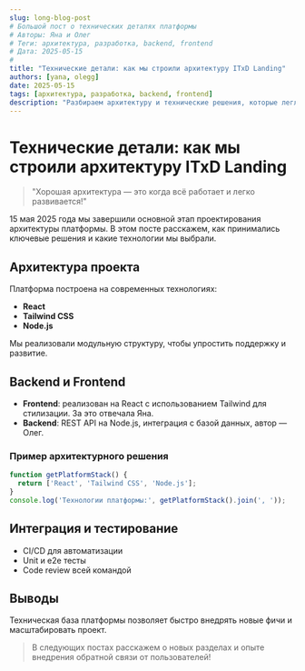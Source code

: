```yaml
---
slug: long-blog-post
# Большой пост о технических деталях платформы
# Авторы: Яна и Олег
# Теги: архитектура, разработка, backend, frontend
# Дата: 2025-05-15
#
title: "Технические детали: как мы строили архитектуру ITxD Landing"
authors: [yana, olegg]
date: 2025-05-15
tags: [архитектура, разработка, backend, frontend]
description: "Разбираем архитектуру и технические решения, которые легли в основу лендинга 'Информационные технологии в дизайне'."
---
```


# Технические детали: как мы строили архитектуру ITxD Landing

> "Хорошая архитектура — это когда всё работает и легко развивается!"

15 мая 2025 года мы завершили основной этап проектирования архитектуры платформы. В этом посте расскажем, как принимались ключевые решения и какие технологии мы выбрали.

<!-- truncate -->

## Архитектура проекта

Платформа построена на современных технологиях:
- **React**
- **Tailwind CSS**
- **Node.js**

Мы реализовали модульную структуру, чтобы упростить поддержку и развитие.

## Backend и Frontend

- **Frontend**: реализован на React с использованием Tailwind для стилизации. За это отвечала Яна.
- **Backend**: REST API на Node.js, интеграция с базой данных, автор — Олег.

### Пример архитектурного решения

```js
function getPlatformStack() {
  return ['React', 'Tailwind CSS', 'Node.js'];
}
console.log('Технологии платформы:', getPlatformStack().join(', '));
```

## Интеграция и тестирование

- CI/CD для автоматизации
- Unit и e2e тесты
- Code review всей командой

## Выводы

Техническая база платформы позволяет быстро внедрять новые фичи и масштабировать проект.

> В следующих постах расскажем о новых разделах и опыте внедрения обратной связи от пользователей!
